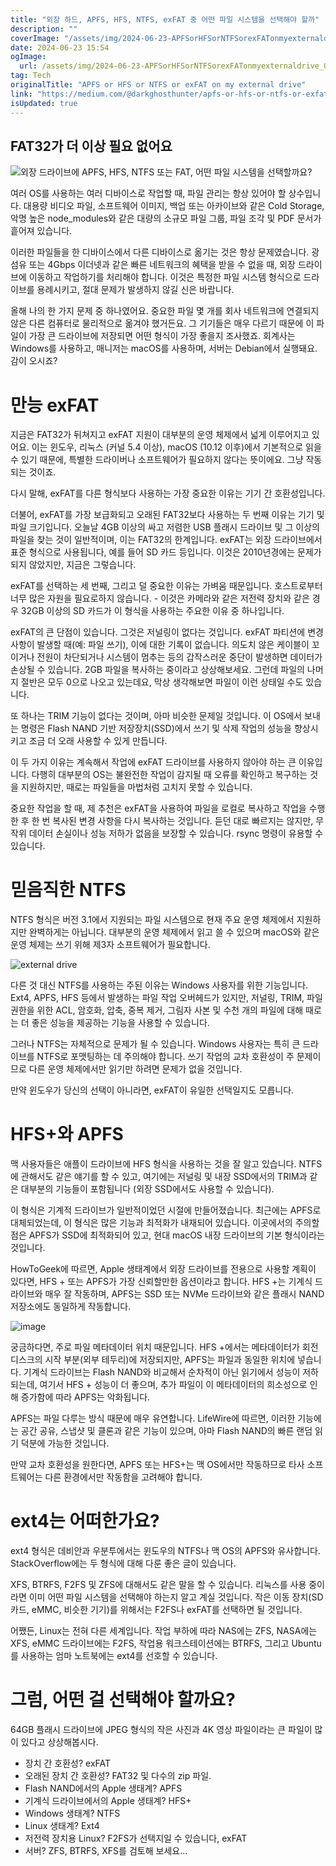 ```yaml
---
title: "외장 하드, APFS, HFS, NTFS, exFAT 중 어떤 파일 시스템을 선택해야 할까"
description: ""
coverImage: "/assets/img/2024-06-23-APFSorHFSorNTFSorexFATonmyexternaldrive_0.png"
date: 2024-06-23 15:54
ogImage: 
  url: /assets/img/2024-06-23-APFSorHFSorNTFSorexFATonmyexternaldrive_0.png
tag: Tech
originalTitle: "APFS or HFS or NTFS or exFAT on my external drive"
link: "https://medium.com/@darkghosthunter/apfs-or-hfs-or-ntfs-or-exfat-on-my-external-drive-595d98d30e3c"
isUpdated: true
---
```






## FAT32가 더 이상 필요 없어요

![외장 드라이브에 APFS, HFS, NTFS 또는 FAT, 어떤 파일 시스템을 선택할까요?](/assets/img/2024-06-23-APFSorHFSorNTFSorexFATonmyexternaldrive_0.png)

여러 OS를 사용하는 여러 디바이스로 작업할 때, 파일 관리는 항상 있어야 할 상수입니다. 대용량 비디오 파일, 소프트웨어 이미지, 백업 또는 아카이브와 같은 Cold Storage, 악명 높은 node_modules와 같은 대량의 소규모 파일 그룹, 파일 조각 및 PDF 문서가 흩어져 있습니다.

이러한 파일들을 한 디바이스에서 다른 디바이스로 옮기는 것은 항상 문제였습니다. 광섬유 또는 4Gbps 이더넷과 같은 빠른 네트워크의 혜택을 받을 수 없을 때, 외장 드라이브에 이동하고 작업하기를 처리해야 합니다. 이것은 특정한 파일 시스템 형식으로 드라이브를 용례시키고, 절대 문제가 발생하지 않길 신은 바랍니다.

<div class="content-ad"></div>

올해 나의 한 가지 문제 중 하나였어요. 중요한 파일 몇 개를 회사 네트워크에 연결되지 않은 다른 컴퓨터로 물리적으로 옮겨야 했거든요. 그 기기들은 매우 다르기 때문에 이 파일이 가장 큰 드라이브에 저장되면 어떤 형식이 가장 좋을지 조사했죠. 회계사는 Windows를 사용하고, 매니저는 macOS를 사용하며, 서버는 Debian에서 실행돼요. 감이 오시죠?

# 만능 exFAT

지금은 FAT32가 뒤쳐지고 exFAT 지원이 대부분의 운영 체제에서 넓게 이루어지고 있어요. 이는 윈도우, 리눅스 (커널 5.4 이상), macOS (10.12 이후)에서 기본적으로 읽을 수 있기 때문에, 특별한 드라이버나 소프트웨어가 필요하지 않다는 뜻이에요. 그냥 작동되는 것이죠.

<div class="content-ad"></div>

다시 말해, exFAT를 다른 형식보다 사용하는 가장 중요한 이유는 기기 간 호환성입니다.

더불어, exFAT를 가장 보급화되고 오래된 FAT32보다 사용하는 두 번째 이유는 기기 및 파일 크기입니다. 오늘날 4GB 이상의 싸고 저렴한 USB 플래시 드라이브 및 그 이상의 파일을 찾는 것이 일반적이며, 이는 FAT32의 한계입니다. exFAT는 외장 드라이브에서 표준 형식으로 사용됩니다, 예를 들어 SD 카드 등입니다. 이것은 2010년경에는 문제가 되지 않았지만, 지금은 그렇습니다.

exFAT를 선택하는 세 번째, 그리고 덜 중요한 이유는 가벼움 때문입니다. 호스트로부터 너무 많은 자원을 필요로하지 않습니다. - 이것은 카메라와 같은 저전력 장치와 같은 경우 32GB 이상의 SD 카드가 이 형식을 사용하는 주요한 이유 중 하나입니다.

exFAT의 큰 단점이 있습니다. 그것은 저널링이 없다는 것입니다. exFAT 파티션에 변경 사항이 발생할 때(예: 파일 쓰기), 이에 대한 기록이 없습니다. 의도치 않은 케이블이 꼬이거나 전원이 차단되거나 시스템이 멈추는 등의 갑작스러운 중단이 발생하면 데이터가 손상될 수 있습니다. 2GB 파일을 복사하는 중이라고 상상해보세요. 그런데 파일의 나머지 절반은 모두 0으로 나오고 있는데요, 막상 생각해보면 파일이 이런 상태일 수도 있습니다.

<div class="content-ad"></div>

또 하나는 TRIM 기능이 없다는 것이며, 아마 비슷한 문제일 것입니다. 이 OS에서 보내는 명령은 Flash NAND 기반 저장장치(SSD)에서 쓰기 및 삭제 작업의 성능을 향상시키고 조금 더 오래 사용할 수 있게 만듭니다.

이 두 가지 이유는 계속해서 작업에 exFAT 드라이브를 사용하지 않아야 하는 큰 이유입니다. 다행히 대부분의 OS는 불완전한 작업이 감지될 때 오류를 확인하고 복구하는 것을 지원하지만, 때로는 파일들을 마법처럼 고치지 못할 수 있습니다.

중요한 작업을 할 때, 제 추천은 exFAT을 사용하여 파일을 로컬로 복사하고 작업을 수행한 후 한 번 복사된 변경 사항을 다시 복사하는 것입니다. 듣던 대로 빠르지는 않지만, 무작위 데이터 손실이나 성능 저하가 없음을 보장할 수 있습니다. rsync 명령이 유용할 수 있습니다.

# 믿음직한 NTFS

<div class="content-ad"></div>

NTFS 형식은 버전 3.1에서 지원되는 파일 시스템으로 현재 주요 운영 체제에서 지원하지만 완벽하게는 아닙니다. 대부분의 운영 체제에서 읽고 쓸 수 있으며 macOS와 같은 운영 체제는 쓰기 위해 제3자 소프트웨어가 필요합니다.

![external drive](/assets/img/2024-06-23-APFSorHFSorNTFSorexFATonmyexternaldrive_2.png)

다른 것 대신 NTFS를 사용하는 주된 이유는 Windows 사용자를 위한 기능입니다. Ext4, APFS, HFS 등에서 발생하는 파일 작업 오버헤드가 있지만, 저널링, TRIM, 파일 권한을 위한 ACL, 암호화, 압축, 중복 제거, 그림자 사본 및 수천 개의 파일에 대해 때로는 더 좋은 성능을 제공하는 기능을 사용할 수 있습니다.

그러나 NTFS는 자체적으로 문제가 될 수 있습니다. Windows 사용자는 특히 큰 드라이브를 NTFS로 포맷팅하는 데 주의해야 합니다. 쓰기 작업의 교차 호환성이 주 문제이므로 다른 운영 체제에서만 읽기만 하려면 문제가 없을 것입니다.

<div class="content-ad"></div>

만약 윈도우가 당신의 선택이 아니라면, exFAT이 유일한 선택일지도 모릅니다.

# HFS+와 APFS

맥 사용자들은 애플이 드라이브에 HFS 형식을 사용하는 것을 잘 알고 있습니다. NTFS에 관해서도 같은 얘기를 할 수 있고, 여기에는 저널링 및 내장 SSD에서의 TRIM과 같은 대부분의 기능들이 포함됩니다 (외장 SSD에서도 사용할 수 있습니다).

이 형식은 기계적 드라이브가 일반적이었던 시절에 만들어졌습니다. 최근에는 APFS로 대체되었는데, 이 형식은 많은 기능과 최적화가 내재되어 있습니다. 이곳에서의 주의할 점은 APFS가 SSD에 최적화되어 있고, 현대 macOS 내장 드라이브의 기본 형식이라는 것입니다.

<div class="content-ad"></div>

HowToGeek에 따르면, Apple 생태계에서 외장 드라이브를 전용으로 사용할 계획이 있다면, HFS + 또는 APFS가 가장 신뢰할만한 옵션이라고 합니다. HFS +는 기계식 드라이브와 매우 잘 작동하며, APFS는 SSD 또는 NVMe 드라이브와 같은 플래시 NAND 저장소에도 동일하게 작동합니다.

![image](/assets/img/2024-06-23-APFSorHFSorNTFSorexFATonmyexternaldrive_3.png)

궁금하다면, 주로 파일 메타데이터 위치 때문입니다. HFS +에서는 메타데이터가 회전 디스크의 시작 부분(외부 테두리)에 저장되지만, APFS는 파일과 동일한 위치에 넣습니다. 기계식 드라이브는 Flash NAND와 비교해서 순차적이 아닌 읽기에서 성능이 저하되는데, 여기서 HFS + 성능이 더 좋으며, 추가 파일이 이 메타데이터의 희소성으로 인해 증가함에 따라 APFS는 악화됩니다.

APFS는 파일 다루는 방식 때문에 매우 유연합니다. LifeWire에 따르면, 이러한 기능에는 공간 공유, 스냅샷 및 클론과 같은 기능이 있으며, 아마 Flash NAND의 빠른 랜덤 읽기 덕분에 가능한 것입니다.

<div class="content-ad"></div>

만약 교차 호환성을 원한다면, APFS 또는 HFS+는 맥 OS에서만 작동하므로 타사 소프트웨어는 다른 환경에서만 작동함을 고려해야 합니다.

# ext4는 어떠한가요?

ext4 형식은 데비안과 우분투에서는 윈도우의 NTFS나 맥 OS의 APFS와 유사합니다. StackOverflow에는 두 형식에 대해 다룬 좋은 글이 있습니다.

XFS, BTRFS, F2FS 및 ZFS에 대해서도 같은 말을 할 수 있습니다. 리눅스를 사용 중이라면 이미 어떤 파일 시스템을 선택해야 하는지 알고 계실 것입니다. 작은 이동 장치(SD 카드, eMMC, 비슷한 기기)를 위해서는 F2FS나 exFAT를 선택하면 될 것입니다.

<div class="content-ad"></div>

어쨌든, Linux는 전혀 다른 세계입니다. 작업 부하에 따라 NAS에는 ZFS, NASA에는 XFS, eMMC 드라이브에는 F2FS, 작업용 워크스테이션에는 BTRFS, 그리고 Ubuntu를 사용하는 엄마 노트북에는 ext4를 선호할 수 있습니다.

# 그럼, 어떤 걸 선택해야 할까요?

64GB 플래시 드라이브에 JPEG 형식의 작은 사진과 4K 영상 파일이라는 큰 파일이 많이 있다고 상상해봅시다.

- 장치 간 호환성? exFAT
- 오래된 장치 간 호환성? FAT32 및 다수의 zip 파일.
- Flash NAND에서의 Apple 생태계? APFS
- 기계식 드라이브에서의 Apple 생태계? HFS+
- Windows 생태계? NTFS
- Linux 생태계? Ext4
- 저전력 장치용 Linux? F2FS가 선택지일 수 있습니다, exFAT
- 서버? ZFS, BTRFS, XFS를 검토해 보세요...
